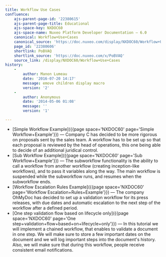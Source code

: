 ```yaml
---
title: Workflow Use Cases
confluence:
    ajs-parent-page-id: '22380615'
    ajs-parent-page-title: Educational
    ajs-space-key: NXDOC60
    ajs-space-name: Nuxeo Platform Developer Documentation — 6.0
    canonical: Workflow+Use+Cases
    canonical_source: 'https://doc.nuxeo.com/display/NXDOC60/Workflow+Use+Cases'
    page_id: '22380606'
    shortlink: PoBVAQ
    shortlink_source: 'https://doc.nuxeo.com/x/PoBVAQ'
    source_link: /display/NXDOC60/Workflow+Use+Cases
history:
    - 
        author: Manon Lumeau
        date: '2016-07-20 14:17'
        message: emove children display macro
        version: '2'
    - 
        author: Anonymous
        date: '2014-05-06 01:08'
        message: ''
        version: '1'

---
```

*   [Simple Workflow Example]({{page space='NXDOC60' page='Simple Workflow+Example'}})&nbsp;&mdash;&nbsp;<span class="smalltext">Company C has decided to be more rigorous on proposals sent by the sales team. A workflow has to be set up so that each proposal is reviewed by the head of operations, this one being able to decide of an additional juridical control.</span>
*   [Sub Workflow Example]({{page space='NXDOC60' page='Sub Workflow+Example'}})&nbsp;&mdash;&nbsp;<span class="smalltext">The subworkflow functionality is the ability to call a workflow from another workflow (creating inception-like workflows), and to pass it variables along the way. The main workflow is suspended while the subworkflow runs, and resumes when the subworkflow ends.</span>
*   [Workflow Escalation Rules Example]({{page space='NXDOC60' page='Workflow Escalation+Rules+Example'}})&nbsp;&mdash;&nbsp;<span class="smalltext">The company OhMyDoc has decided to set up a validation workflow for its press releases, with due dates and automatic escalation to the next step of the workflow after a defined period.</span>
*   [One step validation flow based on lifecycle only]({{page space='NXDOC60' page='One step+validation+flow+based+on+lifecycle+only'}})&nbsp;&mdash;&nbsp;<span class="smalltext">In this tutorial we will implement a chained workflow, that enables to validate a document in one step. We will make sure to store a few important dates on the document and we will log important steps into the document's history. Also, we will make sure that during this workflow, people receive consistent email notifications.</span>